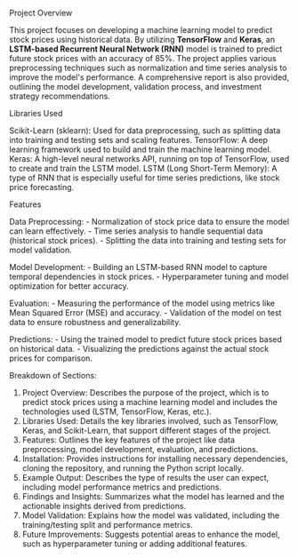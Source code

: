  Project Overview

This project focuses on developing a machine learning model to predict stock prices using historical data. By utilizing **TensorFlow** and **Keras**, an **LSTM-based Recurrent Neural Network (RNN)** model is trained to predict future stock prices with an accuracy of 85%. The project applies various preprocessing techniques such as normalization and time series analysis to improve the model's performance. A comprehensive report is also provided, outlining the model development, validation process, and investment strategy recommendations.

 Libraries Used

Scikit-Learn (sklearn): Used for data preprocessing, such as splitting data into training and testing sets and scaling features.
TensorFlow: A deep learning framework used to build and train the machine learning model.
Keras: A high-level neural networks API, running on top of TensorFlow, used to create and train the LSTM model.
LSTM (Long Short-Term Memory): A type of RNN that is especially useful for time series predictions, like stock price forecasting.

 Features

Data Preprocessing:
    - Normalization of stock price data to ensure the model can learn effectively.
    - Time series analysis to handle sequential data (historical stock prices).
    - Splitting the data into training and testing sets for model validation.

Model Development:
    - Building an LSTM-based RNN model to capture temporal dependencies in stock prices.
    - Hyperparameter tuning and model optimization for better accuracy.

Evaluation:
    - Measuring the performance of the model using metrics like Mean Squared Error (MSE) and accuracy.
    - Validation of the model on test data to ensure robustness and generalizability.

Predictions:
    - Using the trained model to predict future stock prices based on historical data.
    - Visualizing the predictions against the actual stock prices for comparison.

Breakdown of Sections:

1. Project Overview: Describes the purpose of the project, which is to predict stock prices using a machine learning model and includes the technologies used (LSTM, TensorFlow, Keras, etc.).
2. Libraries Used: Details the key libraries involved, such as TensorFlow, Keras, and Scikit-Learn, that support different stages of the project.
3. Features: Outlines the key features of the project like data preprocessing, model development, evaluation, and predictions.
4. Installation: Provides instructions for installing necessary dependencies, cloning the repository, and running the Python script locally.
5. Example Output: Describes the type of results the user can expect, including model performance metrics and predictions.
6. Findings and Insights: Summarizes what the model has learned and the actionable insights derived from predictions.
7. Model Validation: Explains how the model was validated, including the training/testing split and performance metrics.
8. Future Improvements: Suggests potential areas to enhance the model, such as hyperparameter tuning or adding additional features.
